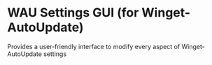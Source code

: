 # WAU Settings GUI (for Winget-AutoUpdate)
Provides a user-friendly interface to modify every aspect of Winget-AutoUpdate settings
